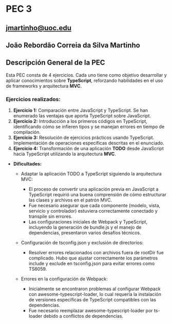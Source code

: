 # PEC 3
## jmartinho@uoc.edu

## João Rebordão Correia da Silva Martinho

## Descripción General de la PEC
Esta PEC consta de 4 ejercicios. Cada uno tiene como objetivo desarrollar y aplicar conocimientos sobre **TypeScript**, reforzando habilidades en el uso de frameworks y arquitectura **MVC**.

### Ejercicios realizados:
1. **Ejercicio 1:** Comparación entre JavaScript y TypeScript. Se han enumerado las ventajas que aporta TypeScript sobre JavaScript.
2. **Ejercicio 2:** Introducción a los primeros códigos en TypeScript, identificando cómo se infieren tipos y se manejan errores en tiempo de compilación.
3. **Ejercicio 3:** Resolución de ejercicios prácticos usando TypeScript. Implementación de operaciones específicas descritas en el enunciado.
4. **Ejercicio 4:** Transformación de una aplicación **TODO** desde JavaScript hacia TypeScript utilizando la arquitectura **MVC**.

- **Dificultades:**
    - Adaptar la aplicación TODO a TypeScript siguiendo la arquitectura MVC:

        - El proceso de convertir una aplicación previa en JavaScript a TypeScript requirió una buena comprensión de cómo estructurar las clases y archivos en el patrón MVC.
        - Fue necesario asegurar que cada componente (modelo, vista, servicio y controlador) estuviera correctamente conectado y transpile sin errores.
        - Las configuraciones iniciales de Webpack y TypeScript, incluyendo la generación de bundle.js y el manejo de dependencias, presentaron varios desafíos técnicos.
        
    - Configuración de tsconfig.json y exclusión de directorios:

        - Resolver errores relacionados con archivos fuera de rootDir fue complicado. Hubo que ajustar correctamente los parámetros include y exclude en tsconfig.json para evitar errores como TS6059.

    - Errores en la configuración de Webpack:

        - Inicialmente se encontraron problemas al configurar Webpack con awesome-typescript-loader, lo cual requería la instalación de versiones específicas de TypeScript compatibles con las dependencias.
        - Fue necesario reemplazar awesome-typescript-loader por ts-loader debido a conflictos de dependencias.